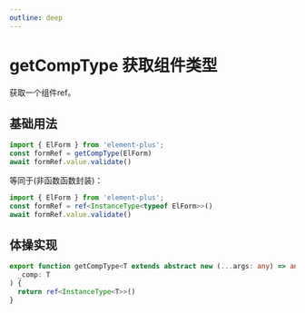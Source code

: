 ```yaml
---
outline: deep
---
```


# getCompType 获取组件类型 <Badge type="tip" text="typescript" />

获取一个组件ref。

## 基础用法

```typescript
import { ElForm } from 'element-plus';
const formRef = getCompType(ElForm)
await formRef.value.validate()
```

等同于(非函数函数封装)：

```typescript
import { ElForm } from 'element-plus';
const formRef = ref<InstanceType<typeof ElForm>>()
await formRef.value.validate()
```

## 体操实现

```ts
export function getCompType<T extends abstract new (...args: any) => any>(
  _comp: T
) {
  return ref<InstanceType<T>>()
}
```
